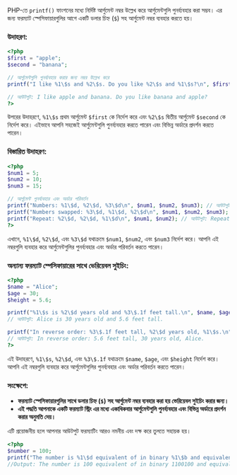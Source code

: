 PHP-তে `printf()` ফাংশনের মধ্যে নির্দিষ্ট আর্গুমেন্ট নম্বর উল্লেখ করে আর্গুমেন্টগুলি পুনর্ব্যবহার করা সম্ভব। এর জন্য ফরম্যাট স্পেসিফায়ারগুলির আগে একটি ডলার চিহ্ন (`$`) সহ আর্গুমেন্ট নম্বর ব্যবহার করতে হয়।

### উদাহরণ:

```php
<?php
$first = "apple";
$second = "banana";

// আর্গুমেন্টগুলি পুনর্ব্যবহার করার জন্য নম্বর উল্লেখ করে
printf("I like %1\$s and %2\$s. Do you like %2\$s and %1\$s?\n", $first, $second);

// আউটপুট: I like apple and banana. Do you like banana and apple?
?>
```

উপরের উদাহরণে, `%1\$s` প্রথম আর্গুমেন্ট `$first` কে নির্দেশ করে এবং `%2\$s` দ্বিতীয় আর্গুমেন্ট `$second` কে নির্দেশ করে। এইভাবে আপনি সহজেই আর্গুমেন্টগুলি পুনর্ব্যবহার করতে পারেন এবং বিভিন্ন অর্ডারে প্রদর্শন করতে পারেন।

### বিস্তারিত উদাহরণ:

```php
<?php
$num1 = 5;
$num2 = 10;
$num3 = 15;

// আর্গুমেন্ট পুনর্ব্যবহার এবং অর্ডার পরিবর্তন
printf("Numbers: %1\$d, %2\$d, %3\$d\n", $num1, $num2, $num3); // আউটপুট: Numbers: 5, 10, 15
printf("Numbers swapped: %3\$d, %1\$d, %2\$d\n", $num1, $num2, $num3); // আউটপুট: Numbers swapped: 15, 5, 10
printf("Repeat: %2\$d, %2\$d, %1\$d\n", $num1, $num2); // আউটপুট: Repeat: 10, 10, 5
?>
```

এখানে, `%1\$d`, `%2\$d`, এবং `%3\$d` যথাক্রমে `$num1`, `$num2`, এবং `$num3` নির্দেশ করে। আপনি এই নম্বরগুলি ব্যবহার করে আর্গুমেন্টগুলির পুনর্ব্যবহার এবং অর্ডার পরিবর্তন করতে পারেন।

### অন্যান্য ফরম্যাট স্পেসিফায়ারের সাথে ভেরিয়েবল সুইচিং:

```php
<?php
$name = "Alice";
$age = 30;
$height = 5.6;

printf("%1\$s is %2\$d years old and %3\$.1f feet tall.\n", $name, $age, $height);
// আউটপুট: Alice is 30 years old and 5.6 feet tall.

printf("In reverse order: %3\$.1f feet tall, %2\$d years old, %1\$s.\n", $name, $age, $height);
// আউটপুট: In reverse order: 5.6 feet tall, 30 years old, Alice.
?>
```

এই উদাহরণে, `%1\$s`, `%2\$d`, এবং `%3\$.1f` যথাক্রমে `$name`, `$age`, এবং `$height` নির্দেশ করে। আপনি এই নম্বরগুলি ব্যবহার করে আর্গুমেন্টগুলির পুনর্ব্যবহার এবং অর্ডার পরিবর্তন করতে পারেন।

### সংক্ষেপে:
- **ফরম্যাট স্পেসিফায়ারগুলির সাথে ডলার চিহ্ন (`$`) সহ আর্গুমেন্ট নম্বর ব্যবহার করা হয় ভেরিয়েবল সুইচিং করার জন্য।**
- **এই পদ্ধতি আপনাকে একটি ফরম্যাট স্ট্রিং এর মধ্যে একাধিকবার আর্গুমেন্টগুলি পুনর্ব্যবহার এবং বিভিন্ন অর্ডারে প্রদর্শন করার অনুমতি দেয়।**

এটি প্রয়োজনীয় হলে আপনার আউটপুট ফরম্যাটিং আরও নমনীয় এবং দক্ষ করে তুলতে সহায়ক হয়।

```PHP
<?php
$number = 100;
printf("The number is %1\$d equivalent of in binary %1\$b and equivalent of in octal %1\$o and equivalent of in hexadecimal %1\$x", $number);
//Output: The number is 100 equivalent of in binary 1100100 and equivalent of in octal 144 and equivalent of in hexadecimal 64
```
